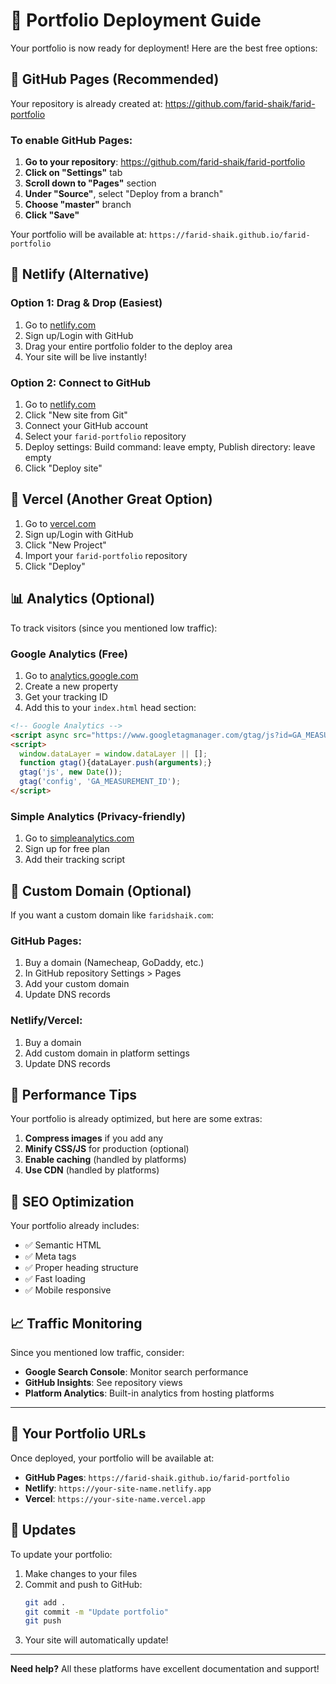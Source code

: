 # 🚀 Portfolio Deployment Guide

Your portfolio is now ready for deployment! Here are the best free options:

## 🌟 GitHub Pages (Recommended)

Your repository is already created at: https://github.com/farid-shaik/farid-portfolio

### To enable GitHub Pages:

1. **Go to your repository**: https://github.com/farid-shaik/farid-portfolio
2. **Click on "Settings"** tab
3. **Scroll down to "Pages"** section
4. **Under "Source"**, select "Deploy from a branch"
5. **Choose "master"** branch
6. **Click "Save"**

Your portfolio will be available at: `https://farid-shaik.github.io/farid-portfolio`

## 🌟 Netlify (Alternative)

### Option 1: Drag & Drop (Easiest)
1. Go to [netlify.com](https://netlify.com)
2. Sign up/Login with GitHub
3. Drag your entire portfolio folder to the deploy area
4. Your site will be live instantly!

### Option 2: Connect to GitHub
1. Go to [netlify.com](https://netlify.com)
2. Click "New site from Git"
3. Connect your GitHub account
4. Select your `farid-portfolio` repository
5. Deploy settings: Build command: leave empty, Publish directory: leave empty
6. Click "Deploy site"

## 🌟 Vercel (Another Great Option)

1. Go to [vercel.com](https://vercel.com)
2. Sign up/Login with GitHub
3. Click "New Project"
4. Import your `farid-portfolio` repository
5. Click "Deploy"

## 📊 Analytics (Optional)

To track visitors (since you mentioned low traffic):

### Google Analytics (Free)
1. Go to [analytics.google.com](https://analytics.google.com)
2. Create a new property
3. Get your tracking ID
4. Add this to your `index.html` head section:

```html
<!-- Google Analytics -->
<script async src="https://www.googletagmanager.com/gtag/js?id=GA_MEASUREMENT_ID"></script>
<script>
  window.dataLayer = window.dataLayer || [];
  function gtag(){dataLayer.push(arguments);}
  gtag('js', new Date());
  gtag('config', 'GA_MEASUREMENT_ID');
</script>
```

### Simple Analytics (Privacy-friendly)
1. Go to [simpleanalytics.com](https://simpleanalytics.com)
2. Sign up for free plan
3. Add their tracking script

## 🔧 Custom Domain (Optional)

If you want a custom domain like `faridshaik.com`:

### GitHub Pages:
1. Buy a domain (Namecheap, GoDaddy, etc.)
2. In GitHub repository Settings > Pages
3. Add your custom domain
4. Update DNS records

### Netlify/Vercel:
1. Buy a domain
2. Add custom domain in platform settings
3. Update DNS records

## 📱 Performance Tips

Your portfolio is already optimized, but here are some extras:

1. **Compress images** if you add any
2. **Minify CSS/JS** for production (optional)
3. **Enable caching** (handled by platforms)
4. **Use CDN** (handled by platforms)

## 🎯 SEO Optimization

Your portfolio already includes:
- ✅ Semantic HTML
- ✅ Meta tags
- ✅ Proper heading structure
- ✅ Fast loading
- ✅ Mobile responsive

## 📈 Traffic Monitoring

Since you mentioned low traffic, consider:
- **Google Search Console**: Monitor search performance
- **GitHub Insights**: See repository views
- **Platform Analytics**: Built-in analytics from hosting platforms

---

## 🎉 Your Portfolio URLs

Once deployed, your portfolio will be available at:

- **GitHub Pages**: `https://farid-shaik.github.io/farid-portfolio`
- **Netlify**: `https://your-site-name.netlify.app`
- **Vercel**: `https://your-site-name.vercel.app`

## 🔄 Updates

To update your portfolio:
1. Make changes to your files
2. Commit and push to GitHub:
   ```bash
   git add .
   git commit -m "Update portfolio"
   git push
   ```
3. Your site will automatically update!

---

**Need help?** All these platforms have excellent documentation and support!
